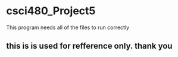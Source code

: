 # csci480_Project5
This program needs all of the files to run correctly 

## this is is used for refference only. thank you 
